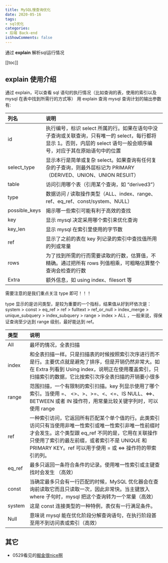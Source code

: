 ```yaml
---
title: MySQL慢查询优化
date: 2020-05-16
tags:
- sql优化
categories:
- 后端 Back-end
isShowComments: false
---
```


<Boxx/>

通过 **explain** 解析sql运行情况

<!-- more -->

[[toc]]

## explain 使用介绍

通过 explain，可以查看 sql 语句的执行情况（比如查询的表，使用的索引以及 mysql 在表中找到所需行的方式等） 用 explain 查询 mysql 查询计划的输出参数有:

| 列名          | 说明                                                         |
| :------------ | :----------------------------------------------------------- |
| id            | 执行编号，标识 select 所属的行。如果在语句中没子查询或关联查询，只有唯一的 select，每行都将显示 1。否则，内层的 select 语句一般会顺序编号，对应于其在原始语句中的位置 |
| select_type   | 显示本行是简单或复杂 select。如果查询有任何复杂的子查询，则最外层标记为 PRIMARY（DERIVED、UNION、UNION RESUlT） |
| table         | 访问引用哪个表（引用某个查询，如 “derived3”）                |
| type          | 数据访问 / 读取操作类型（ALL、index、range、ref、eq_ref、const/system、NULL） |
| possible_keys | 揭示哪一些索引可能有利于高效的查找                           |
| key           | 显示 mysql 决定采用哪个索引来优化查询                        |
| key_len       | 显示 mysql 在索引里使用的字节数                              |
| ref           | 显示了之前的表在 key 列记录的索引中查找值所用的列或常量      |
| rows          | 为了找到所需的行而需要读取的行数，估算值，不精确。通过把所有 rows 列值相乘，可粗略估算整个查询会检查的行数 |
| Extra         | 额外信息，如 using index、filesort 等                        |

需要注意的是我们重点关注 type 即可！！！

type 显示的是访问类型，是较为重要的一个指标，结果值从好到坏依次是： system > const > eq_ref > ref > fulltext > ref_or_null > index_merge > unique_subquery > index_subquery > range > index > ALL ，一般来说，得保证查询至少达到 range 级别，最好能达到 ref。

| 类型   | 说明                                                         |
| :----- | :----------------------------------------------------------- |
| All    | 最坏的情况，全表扫描                                         |
| index  | 和全表扫描一样。只是扫描表的时候按照索引次序进行而不是行。主要优点就是避免了排序，但是开销仍然非常大。如在 Extra 列看到 Using index，说明正在使用覆盖索引，只扫描索引的数据，它比按索引次序全表扫描的开销要小很多 |
| range  | 范围扫描，一个有限制的索引扫描。key 列显示使用了哪个索引。当使用 =、 <>、>、>=、<、<=、IS NULL、<=>、BETWEEN 或者 IN 操作符，用常量比较关键字列时，可以使用 range |
| ref    | 一种索引访问，它返回所有匹配某个单个值的行。此类索引访问只有当使用非唯一性索引或唯一性索引非唯一性前缀时才会发生。这个类型跟 eq_ref 不同的是，它用在关联操作只使用了索引的最左前缀，或者索引不是 UNIQUE 和 PRIMARY KEY。ref 可以用于使用 = 或 <=> 操作符的带索引的列。 |
| eq_ref | 最多只返回一条符合条件的记录。使用唯一性索引或主键查找时会发生 （高效） |
| const  | 当确定最多只会有一行匹配的时候，MySQL 优化器会在查询前读取它而且只读取一次，因此非常快。当主键放入 where 子句时，mysql 把这个查询转为一个常量（高效） |
| system | 这是 const 连接类型的一种特例，表仅有一行满足条件。          |
| Null   | 意味说 mysql 能在优化阶段分解查询语句，在执行阶段甚至用不到访问表或索引（高效） |

## 其它

- 0529看见的[掘金很nice啊](https://juejin.im/post/5ec4e4a5e51d45786973b357#heading-42)

